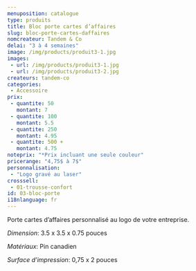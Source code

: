 ```yaml
---
menuposition: catalogue
type: produits
title: Bloc porte cartes d’affaires
slug: bloc-porte-cartes-daffaires
nomcreateur: Tandem & Co
delai: "3 à 4 semaines"
image: /img/products/produit3-1.jpg
images:
 - url: /img/products/produit3-1.jpg
 - url: /img/products/produit3-2.jpg
createurs: tandem-co
categories:
 - Accessoire
prix:
 - quantite: 50
   montant: 7
 - quantite: 100
   montant: 5.5
 - quantite: 250
   montant: 4.95
 - quantite: 500 +
   montant: 4.75
noteprix: "*Prix incluant une seule couleur"
pricerange: "4,75$ à 7$"
personnalisation:
 - "Logo gravé au laser"
crosssell:
 - 01-trousse-confort
id: 03-bloc-porte
i18nlanguage: fr
---
```


Porte cartes d’affaires personnalisé au logo de votre entreprise.

*Dimension*: 3.5 x 3.5 x 0.75 pouces

*Matériaux*: Pin canadien

*Surface d’impression*: 0,75 x 2 pouces


